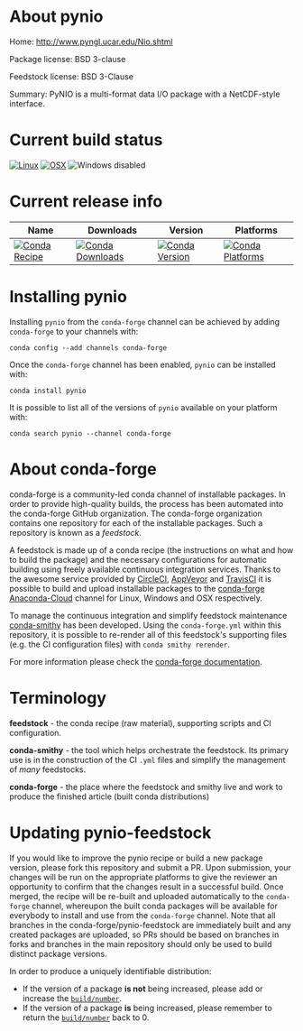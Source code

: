 About pynio
===========

Home: http://www.pyngl.ucar.edu/Nio.shtml

Package license: BSD 3-clause

Feedstock license: BSD 3-Clause

Summary: PyNIO is a multi-format data I/O package with a NetCDF-style interface.



Current build status
====================

[![Linux](https://img.shields.io/circleci/project/github/conda-forge/pynio-feedstock/master.svg?label=Linux)](https://circleci.com/gh/conda-forge/pynio-feedstock)
[![OSX](https://img.shields.io/travis/conda-forge/pynio-feedstock/master.svg?label=macOS)](https://travis-ci.org/conda-forge/pynio-feedstock)
![Windows disabled](https://img.shields.io/badge/Windows-disabled-lightgrey.svg)

Current release info
====================

| Name | Downloads | Version | Platforms |
| --- | --- | --- | --- |
| [![Conda Recipe](https://img.shields.io/badge/recipe-pynio-green.svg)](https://anaconda.org/conda-forge/pynio) | [![Conda Downloads](https://img.shields.io/conda/dn/conda-forge/pynio.svg)](https://anaconda.org/conda-forge/pynio) | [![Conda Version](https://img.shields.io/conda/vn/conda-forge/pynio.svg)](https://anaconda.org/conda-forge/pynio) | [![Conda Platforms](https://img.shields.io/conda/pn/conda-forge/pynio.svg)](https://anaconda.org/conda-forge/pynio) |

Installing pynio
================

Installing `pynio` from the `conda-forge` channel can be achieved by adding `conda-forge` to your channels with:

```
conda config --add channels conda-forge
```

Once the `conda-forge` channel has been enabled, `pynio` can be installed with:

```
conda install pynio
```

It is possible to list all of the versions of `pynio` available on your platform with:

```
conda search pynio --channel conda-forge
```


About conda-forge
=================

conda-forge is a community-led conda channel of installable packages.
In order to provide high-quality builds, the process has been automated into the
conda-forge GitHub organization. The conda-forge organization contains one repository
for each of the installable packages. Such a repository is known as a *feedstock*.

A feedstock is made up of a conda recipe (the instructions on what and how to build
the package) and the necessary configurations for automatic building using freely
available continuous integration services. Thanks to the awesome service provided by
[CircleCI](https://circleci.com/), [AppVeyor](http://www.appveyor.com/)
and [TravisCI](https://travis-ci.org/) it is possible to build and upload installable
packages to the [conda-forge](https://anaconda.org/conda-forge)
[Anaconda-Cloud](http://docs.anaconda.org/) channel for Linux, Windows and OSX respectively.

To manage the continuous integration and simplify feedstock maintenance
[conda-smithy](http://github.com/conda-forge/conda-smithy) has been developed.
Using the ``conda-forge.yml`` within this repository, it is possible to re-render all of
this feedstock's supporting files (e.g. the CI configuration files) with ``conda smithy rerender``.

For more information please check the [conda-forge documentation](https://conda-forge.org/docs/).

Terminology
===========

**feedstock** - the conda recipe (raw material), supporting scripts and CI configuration.

**conda-smithy** - the tool which helps orchestrate the feedstock.
                   Its primary use is in the construction of the CI ``.yml`` files
                   and simplify the management of *many* feedstocks.

**conda-forge** - the place where the feedstock and smithy live and work to
                  produce the finished article (built conda distributions)


Updating pynio-feedstock
========================

If you would like to improve the pynio recipe or build a new
package version, please fork this repository and submit a PR. Upon submission,
your changes will be run on the appropriate platforms to give the reviewer an
opportunity to confirm that the changes result in a successful build. Once
merged, the recipe will be re-built and uploaded automatically to the
`conda-forge` channel, whereupon the built conda packages will be available for
everybody to install and use from the `conda-forge` channel.
Note that all branches in the conda-forge/pynio-feedstock are
immediately built and any created packages are uploaded, so PRs should be based
on branches in forks and branches in the main repository should only be used to
build distinct package versions.

In order to produce a uniquely identifiable distribution:
 * If the version of a package **is not** being increased, please add or increase
   the [``build/number``](http://conda.pydata.org/docs/building/meta-yaml.html#build-number-and-string).
 * If the version of a package **is** being increased, please remember to return
   the [``build/number``](http://conda.pydata.org/docs/building/meta-yaml.html#build-number-and-string)
   back to 0.